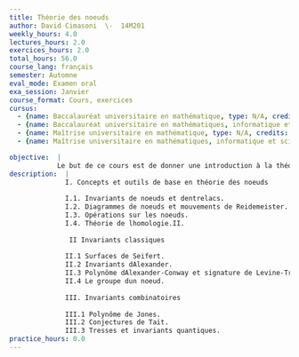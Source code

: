 ```yaml
---
title: Théorie des noeuds
author: David Cimasoni  \-  14M201
weekly_hours: 4.0
lectures_hours: 2.0
exercices_hours: 2.0
total_hours: 56.0
course_lang: français
semester: Automne
eval_mode: Examen oral
exa_session: Janvier
course_format: Cours, exercices
cursus:
  - {name: Baccalauréat universitaire en mathématique, type: N/A, credits: 6.0}
  - {name: Baccalauréat universitaire en mathématiques, informatique et sciences numériques, type: N/A, credits: 6.0}
  - {name: Maîtrise universitaire en mathématique, type: N/A, credits: 6.0}
  - {name: Maîtrise universitaire en mathématiques, informatique et sciences numériques, type: N/A, credits: 6.0}

objective:  |
            Le but de ce cours est de donner une introduction à la théorie des noeuds, principalement au moyen desoutils de la topologie algébrique (groupe fondamental, revêtements, homologie), mais aussi avec quelquesoutils combinatoires.
description:  |
              I. Concepts et outils de base en théorie des noeuds
              
              I.1. Invariants de noeuds et dentrelacs.
              I.2. Diagrammes de noeuds et mouvements de Reidemeister.
              I.3. Opérations sur les noeuds.
              I.4. Théorie de lhomologie.II.
              
               II Invariants classiques
              
              II.1 Surfaces de Seifert.
              II.2 Invariants dAlexander.
              II.3 Polynôme dAlexander-Conway et signature de Levine-Tristram.
              II.4 Le groupe dun noeud.
              
              III. Invariants combinatoires
              
              III.1 Polynôme de Jones.
              III.2 Conjectures de Tait.
              III.3 Tresses et invariants quantiques.
practice_hours: 0.0
---
```

